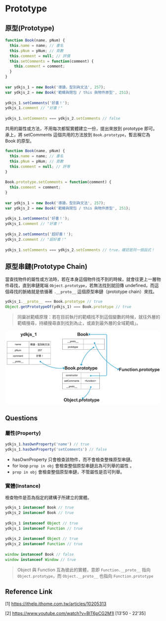 # Prototype

## 原型(Prototype)

```javascript
function Book(name, pNum) {
  this.name = name; // 書名
  this.pNum = pNum; // 頁數
  this.comment = null; // 評價
  this.setComments = function(comment) {
    this.comment = comment;
  }
}

var ydkjs_1 = new Book('導讀，型別與文法', 257);
var ydkjs_2 = new Book('範疇與閉包 / this 與物件原型', 251);

ydkjs_1.setComments('好書！');
ydkjs_1.comment // "好書！"

ydkjs_1.setComments === ydkjs_2.setComments // false
```

共用的屬性或方法，不用每次都幫實體建立一份，提出來放到 prototype 即可。承上，將 setComments 這個共用的方法放到 `Book.prototype`，暫且稱它為 Book 的原型。

```javascript
function Book(name, pNum) {
  this.name = name; // 書名
  this.pNum = pNum; // 頁數
  this.comment = null; // 評等
}

Book.prototype.setComments = function(comment) {
  this.comment = comment;
}

var ydkjs_1 = new Book('導讀，型別與文法', 257);
var ydkjs_2 = new Book('範疇與閉包 / this 與物件原型', 251);

ydkjs_1.setComments('好書！');
ydkjs_1.comment // "好書！"

ydkjs_2.setComments('超好書！');
ydkjs_2.comment // "超好書！"

ydkjs_1.setComments === ydkjs_2.setComments // true，確認是同一個函式！
```



## 原型串鏈(Prototype Chain)

當查找物件的屬性或方法時，若在本身這個物件找不到的時候，就會往更上一層物件尋找，直到串鏈尾端 `Object.prototype`，若無法找到就回傳 undefined，而這個尋找的脈絡就是依循著 `.__proto__` 這個原型串鏈（prototype chain）來找。

```javascript
ydkjs_1.__proto__ === Book.prototype // true
Object.getPrototypeOf(ydkjs_1) === Book.prototype // true
```



> 同巢狀範疇原理：若在目前執行的範疇找不到這個變數的時候，就往外層的範疇搜尋，持續搜尋直到找到為止，或直到最外層的全域範疇」。

![prototype chain](./images/prototype/prototype-chain.png)



## Questions

### 屬性(Property)

```javascript
ydkjs_1.hasOwnProperty('name') // true
ydkjs_1.hasOwnProperty('setComments') // false
```

- hasOwnProperty 只會檢查該物件，而不會檢查整條原型串鏈。
- for loop `prop in obj` 會檢查整個原型串鏈且為可列舉的屬性 。
- `prop in obj` 會檢查整個原型串鏈，不管屬性是否可列舉。



### 實體(Instance)

檢查物件是否為指定的建構子所建立的實體。

```javascript
ydkjs_1 instanceof Book // true
ydkjs_2 instanceof Book // true

ydkjs_1 instanceof Object // true
ydkjs_1 instanceof Function // true

ydkjs_2 instanceof Object // true
ydkjs_2 instanceof Function // true

window instanceof Book // false
window instanceof Window // true
```

>Object 與 Function 互為彼此的實體，意即 `Function.__proto__` 指向 `Object.prototype`，而 `Object.__proto__` 也指向 `Function.prototype`





## Reference Link

[1] https://ithelp.ithome.com.tw/articles/10205313

[2] https://www.youtube.com/watch?v=BlT6pCG2M1I [13'50 - 22'35]

